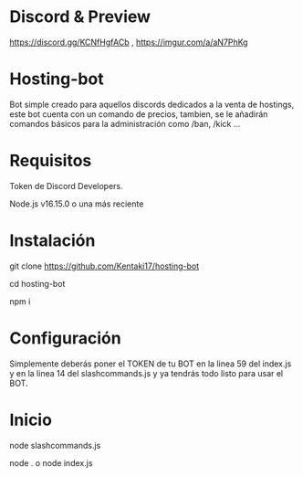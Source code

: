 # Discord & Preview
https://discord.gg/KCNfHgfACb , https://imgur.com/a/aN7PhKg
# Hosting-bot
Bot simple creado para aquellos discords dedicados a la venta de hostings, este bot cuenta con un comando de precios, tambien, se le añadirán comandos básicos para la administración como /ban, /kick ...

# Requisitos
Token de Discord Developers.

Node.js v16.15.0 o una más reciente

# Instalación
git clone https://github.com/Kentaki17/hosting-bot


cd hosting-bot


npm i

# Configuración
Simplemente deberás poner el TOKEN de tu BOT en la linea 59 del index.js y en la linea 14 del slashcommands.js y ya tendrás todo listo para usar el BOT.

# Inicio
node slashcommands.js


node . o node index.js
